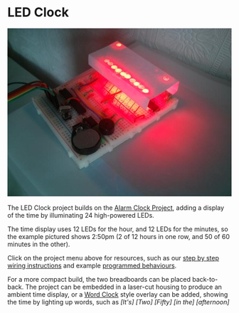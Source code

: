# LED Clock

![An LED Clock][header]

The LED Clock project builds on the [Alarm Clock Project](../alarmclock/), adding a display of the time by illuminating 24 high-powered LEDs.

The time display uses 12 LEDs for the hour, and 12 LEDs for the minutes, so the example pictured shows 2:50pm (2 of 12 hours in one row, and 50 of 60 minutes in the other). 

Click on the project menu above for resources, such as our [step by step wiring instructions](build.html) and example [programmed behaviours](program.html).

For a more compact build, the two breadboards can be placed back-to-back. The project can be embedded in a laser-cut housing to produce an ambient time display, or a <a href="http://www.amazon.com/Princess-AAAD7312-LED-Word-Clock/dp/B00JPNWR3G" target="_blank">Word Clock</a> style overlay can be added, showing the time by lighting up words, such as *[It's] [Two] [Fifty] [in the] [afternoon]*

[header]: real.jpg
